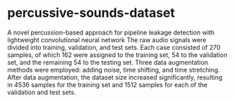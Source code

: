 # percussive-sounds-dataset
A novel percussion-based approach for pipeline leakage detection with lightweight convolutional neural network
The raw audio signals were divided into training, validation, and test sets. Each case consisted of 270 samples, of which 162 were assigned to the training set, 54 to the validation set, and the remaining 54 to the testing set. Three data augmentation methods were employed: adding noise, time shifting, and time stretching. After data augmentation, the dataset size increased significantly, resulting in 4536 samples for the training set and 1512 samples for each of the validation and test sets.
